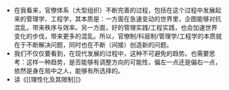 - 在我看来，官僚体系（大型组织）不断完善的过程，包括在这个过程中发展起来的管理学、工程学，其本质是：一方面在急速变动的世界里，企图能够对抗混乱，带来秩序与效率。另一方面，好的管理实践/工程实践，也会加速世界变化的步伐，带来更多的混乱。所以，官僚制/科层制/管理学/工程学的本质就在于不断解决问题，同时也在不断（间接）创造新的问题。
- 我们不仅仅要看到，在现代发展的过程中，这种不可避免的趋势。也需要思考：这样一种趋势，是否能够有调整方向的可能性，偏左一点还是偏右一点，依然是身在局中之人，能够有所选择的。
- 读《[[理性化及其限制]]》